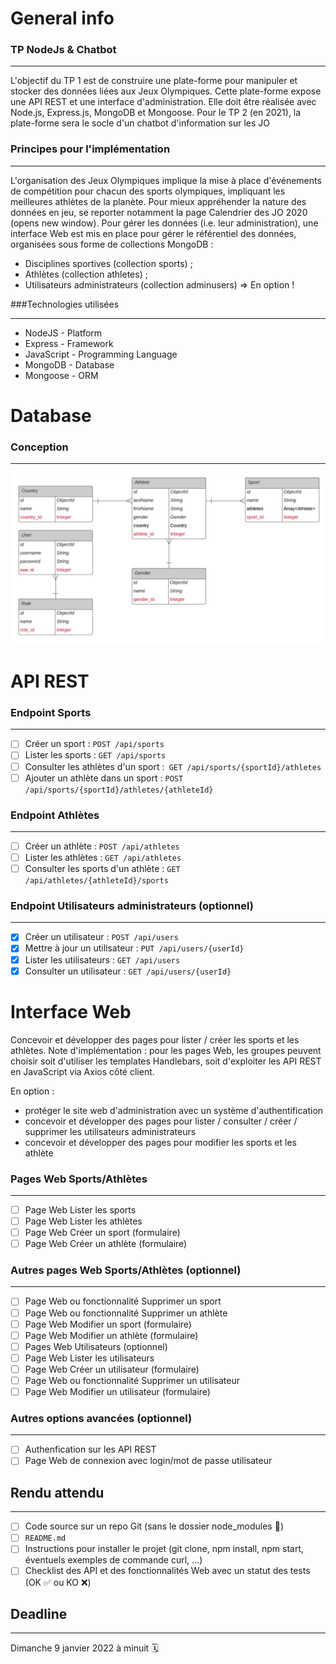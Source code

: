 # General info
### TP NodeJs & Chatbot

---------------------------------------------------------------------------------
L'objectif du TP 1 est de construire une plate-forme pour manipuler et stocker des données liées aux Jeux Olympiques. Cette plate-forme expose une API REST et une interface d'administration. Elle doit être réalisée avec Node.js, Express.js, MongoDB et Mongoose. Pour le TP 2 (en 2021), la plate-forme sera le socle d'un chatbot d'information sur les JO
### Principes pour l'implémentation

---------------------------------------------------------------------------------
L'organisation des Jeux Olympiques implique la mise à place d'événements de compétition pour chacun des sports olympiques, impliquant les meilleures athlètes de la planète. Pour mieux appréhender la nature des données en jeu, se reporter notamment la page Calendrier des JO 2020 (opens new window). Pour gérer les données (i.e. leur administration), une interface Web est mis en place pour gérer le référentiel des données, organisées sous forme de collections MongoDB :

- Disciplines sportives (collection sports) ;
- Athlètes (collection athletes) ;
- Utilisateurs administrateurs (collection adminusers) => En option !

###Technologies utilisées

---------------------------------------------------------------------------------
  - NodeJS - Platform
  - Express - Framework
  - JavaScript - Programming Language
  - MongoDB - Database
  - Mongoose - ORM


# Database
### Conception

---------------------------------------------------------------------------------
![This is an image](assets/img/2021-12-28_21h54_27.png)

# API REST
### Endpoint Sports

---------------------------------------------------------------------------------
- [ ]  Créer un sport : ```POST /api/sports```
- [ ]  Lister les sports : ```GET /api/sports```
- [ ]  Consulter les athlètes d'un sport :``` GET /api/sports/{sportId}/athletes```
- [ ]  Ajouter un athlète dans un sport : ```POST /api/sports/{sportId}/athletes/{athleteId}```
### Endpoint Athlètes

---------------------------------------------------------------------------------
- [ ]  Créer un athlète : ```POST /api/athletes```
- [ ]  Lister les athlètes : ```GET /api/athletes```
- [ ]  Consulter les sports d'un athlète : ```GET /api/athletes/{athleteId}/sports```
### Endpoint Utilisateurs administrateurs (optionnel)

---------------------------------------------------------------------------------
- [x]  Créer un utilisateur : ```POST /api/users```
- [x]  Mettre à jour un utilisateur : ```PUT /api/users/{userId}```
- [x]  Lister les utilisateurs : ```GET /api/users```
- [x]  Consulter un utilisateur : ```GET /api/users/{userId}```

# Interface Web
Concevoir et développer des pages pour lister / créer les sports et les athlètes. Note d'implémentation : pour les pages Web, les groupes peuvent choisir soit d'utiliser les templates Handlebars, soit d'exploiter les API REST en JavaScript via Axios côté client.

En option :
- protéger le site web d'administration avec un système d'authentification
- concevoir et développer des pages pour lister / consulter / créer / supprimer les utilisateurs administrateurs
- concevoir et développer des pages pour modifier les sports et les athlète

### Pages Web Sports/Athlètes

---------------------------------------------------------------------------------
- [ ] Page Web Lister les sports
- [ ] Page Web Lister les athlètes
- [ ] Page Web Créer un sport (formulaire)
- [ ] Page Web Créer un athlète (formulaire)
### Autres pages Web Sports/Athlètes (optionnel)

---------------------------------------------------------------------------------
- [ ] Page Web ou fonctionnalité Supprimer un sport
- [ ] Page Web ou fonctionnalité Supprimer un athlète
- [ ] Page Web Modifier un sport (formulaire)
- [ ] Page Web Modifier un athlète (formulaire)
- [ ] Pages Web Utilisateurs (optionnel)
- [ ] Page Web Lister les utilisateurs
- [ ] Page Web Créer un utilisateur (formulaire)
- [ ] Page Web ou fonctionnalité Supprimer un utilisateur
- [ ] Page Web Modifier un utilisateur (formulaire)
### Autres options avancées (optionnel)

---------------------------------------------------------------------------------
- [ ] Authenfication sur les API REST
- [ ] Page Web de connexion avec login/mot de passe utilisateur
## Rendu attendu

---------------------------------------------------------------------------------
- [ ] Code source sur un repo Git (sans le dossier node_modules 🙏)
- [ ] ```README.md```
- [ ] Instructions pour installer le projet (git clone, npm install, npm start, éventuels exemples de commande curl, ...)
- [ ] Checklist des API et des fonctionnalités Web avec un statut des tests (OK ✅ ou KO ❌)
## Deadline 

---------------------------------------------------------------------------------
Dimanche 9 janvier 2022 à minuit 🗓